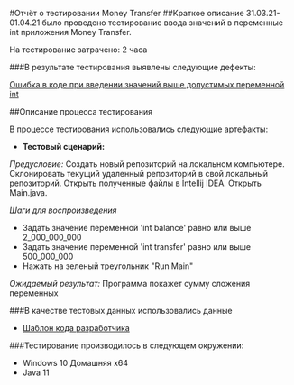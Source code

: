 #Отчёт о тестировании Money Transfer
##Краткое описание
31.03.21-01.04.21 было проведено тестирование ввода значений в переменные int приложения Money Transfer.

На тестирование затрачено: 2 часа

###В результате тестирования выявлены следующие дефекты:

[Ошибка в коде при введении значений выше допустимых переменной int](https://github.com/Anastasia-Sterh/Java2.1/issues/1)

##Описание процесса тестирования

В процессе тестирования использовались следующие артефакты:

- **Тестовый сценарий:**

*Предусловие:*
  Создать новый репозиторий на локальном компьютере. Склонировать текущий удаленный репозиторий в свой локальный репозиторий. Открыть полученные файлы в Intellij IDEA. Открыть Main.java.

*Шаги для воспроизведения*

- Задать значение переменной 'int balance' равно или выше 2_000_000_000
- Задать значение переменной 'int transfer' равно или выше 500_000_000
- Нажать на зеленый треугольник "Run Main"

*Ожидаемый результат:*
Программа покажет сумму сложения переменных

###В качестве тестовых данных использовались данные 
- [Шаблон кода разработчика](https://github.com/netology-code/javaqa-code/blob/master/1.2_programming/variables/src/Main.java)

###Тестирование производилось в следующем окружении:

- Windows 10 Домашняя х64
- Java 11
